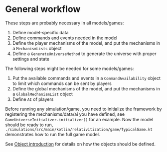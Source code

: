 # General workflow

These steps are probably necessary in all models/games:

1. Define model-specific data
2. Define commands and events needed in the model
3. Define the player mechanisms of the model, and put the mechanisms in a `MechanismLists` object
4. Define a `GenerateUniverseMethod` to generate the universe with proper settings and state

The following steps might be needed for some models/games:

1. Put the available commands and events in a `CommandAvailability` object to limit which commands 
  can be sent by players
2. Define the global mechanisms of the model, and put the mechanisms in a `GlobalMechanismList` object
3. Define `AI` of players

Before running any simulation/game, you need to initialize the framework by registering the
mechanisms/data/ai you have defined, see `GameUniverseInitializer.initializer()` for an example.
Now the model should be ready to run, `./simulations/src/main/kotlin/relativitization/game/TypicalGame.kt`
demonstrates how to run the full game model.

See [Object introduction](./object-introduction.md) for details on how the objects should be defined.
